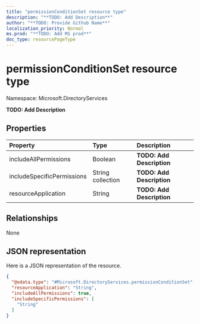 ```yaml
---
title: "permissionConditionSet resource type"
description: "**TODO: Add Description**"
author: "**TODO: Provide Github Name**"
localization_priority: Normal
ms.prod: "**TODO: Add MS prod**"
doc_type: resourcePageType
---
```


# permissionConditionSet resource type


Namespace: Microsoft.DirectoryServices

**TODO: Add Description**

## Properties
|Property|Type|Description|
|:---|:---|:---|
|includeAllPermissions|Boolean|**TODO: Add Description**|
|includeSpecificPermissions|String collection|**TODO: Add Description**|
|resourceApplication|String|**TODO: Add Description**|

## Relationships
None

## JSON representation
Here is a JSON representation of the resource.
<!-- {
  "blockType": "resource",
  "@odata.type": "Microsoft.DirectoryServices.permissionConditionSet"
}
-->
``` json
{
  "@odata.type": "#Microsoft.DirectoryServices.permissionConditionSet",
  "resourceApplication": "String",
  "includeAllPermissions": true,
  "includeSpecificPermissions": [
    "String"
  ]
}
```

